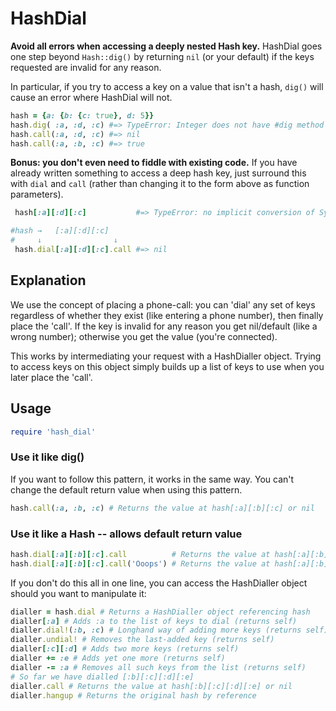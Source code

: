 # HashDial

**Avoid all errors when accessing a deeply nested Hash key.** HashDial goes one step beyond `Hash::dig()` by returning `nil` (or your default) if the keys requested are invalid for any reason.

In particular, if you try to access a key on a value that isn't a hash, `dig()` will cause an error where HashDial will not.

```ruby
hash = {a: {b: {c: true}, d: 5}}
hash.dig( :a, :d, :c) #=> TypeError: Integer does not have #dig method
hash.call(:a, :d, :c) #=> nil
hash.call(:a, :b, :c) #=> true
```

**Bonus: you don't even need to fiddle with existing code.** If you have already written something to access a deep hash key, just surround this with `dial` and `call` (rather than changing it to the form above as function parameters).

```ruby
 hash[:a][:d][:c]           #=> TypeError: no implicit conversion of Symbol into Integer

#hash →   [:a][:d][:c]
#     ↓                ↓
 hash.dial[:a][:d][:c].call #=> nil
```

## Explanation

We use the concept of placing a phone-call: you can 'dial' any set of keys regardless of whether they exist (like entering a phone number), then finally place the 'call'. If the key is invalid for any reason you get nil/default (like a wrong number); otherwise you get the value (you're connected).

This works by intermediating your request with a HashDialler object. Trying to access keys on this object simply builds up a list of keys to use when you later place the 'call'.

## Usage

```ruby
require 'hash_dial'
```

### Use it like dig()

If you want to follow this pattern, it works in the same way. You can't change the default return value when using this pattern.

```ruby
hash.call(:a, :b, :c) # Returns the value at hash[:a][:b][:c] or nil
```

### Use it like a Hash -- allows default return value

```ruby
hash.dial[:a][:b][:c].call          # Returns the value at hash[:a][:b][:c] or nil
hash.dial[:a][:b][:c].call('Ooops') # Returns the value at hash[:a][:b][:c] or 'Ooops'
```

If you don't do this all in one line, you can access the HashDialler object should you want to manipulate it:

```ruby
dialler = hash.dial # Returns a HashDialler object referencing hash
dialler[:a] # Adds :a to the list of keys to dial (returns self)
dialler.dial!(:b, :c) # Longhand way of adding more keys (returns self)
dialler.undial! # Removes the last-added key (returns self)
dialler[:c][:d] # Adds two more keys (returns self)
dialler += :e # Adds yet one more (returns self)
dialler -= :a # Removes all such keys from the list (returns self)
# So far we have dialled [:b][:c][:d][:e]
dialler.call # Returns the value at hash[:b][:c][:d][:e] or nil
dialler.hangup # Returns the original hash by reference
```

